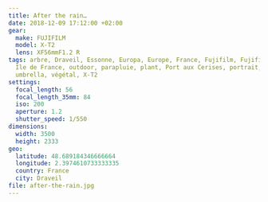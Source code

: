 ```yaml
---
title: After the rain…
date: 2018-12-09 17:12:00 +02:00
gear:
  make: FUJIFILM
  model: X-T2
  lens: XF56mmF1.2 R
tags: arbre, Draveil, Essonne, Europa, Europe, France, Fujifilm, Fujifilm X-T2,
  Ile de France, outdoor, parapluie, plant, Port aux Cerises, portrait, tree,
  umbrella, végétal, X-T2
settings:
  focal_length: 56
  focal_length_35mm: 84
  iso: 200
  aperture: 1.2
  shutter_speed: 1/550
dimensions:
  width: 3500
  height: 2333
geo:
  latitude: 48.689184346666664
  longitude: 2.3974610733333335
  country: France
  city: Draveil
file: after-the-rain.jpg
---
```



